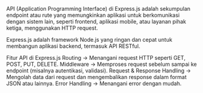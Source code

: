 API (Application Programming Interface) di Express.js adalah sekumpulan endpoint atau rute yang memungkinkan aplikasi untuk berkomunikasi dengan sistem lain, seperti frontend, aplikasi mobile, atau layanan pihak ketiga, menggunakan HTTP request.

Express.js adalah framework Node.js yang ringan dan cepat untuk membangun aplikasi backend, termasuk API RESTful.

Fitur API di Express.js
Routing → Menangani request HTTP seperti GET, POST, PUT, DELETE.
Middleware → Memproses request sebelum sampai ke endpoint (misalnya autentikasi, validasi).
Request & Response Handling → Mengolah data dari request dan mengembalikan response dalam format JSON atau lainnya.
Error Handling → Menangani error dengan mudah.
